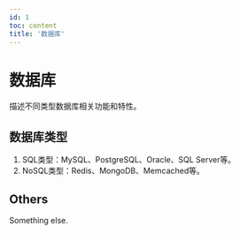 ```yaml
---
id: 1
toc: content
title: '数据库'
---
```


# 数据库
描述不同类型数据库相关功能和特性。

## 数据库类型
1. SQL类型：MySQL、PostgreSQL、Oracle、SQL Server等。
2. NoSQL类型：Redis、MongoDB、Memcached等。

## Others
Something else.
